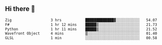 ## Hi there 👋

 <!--START_SECTION:waka-->

```txt
Zig                  3 hrs           █████████████▓░░░░░░░░░░░   54.07 %
F#                   1 hr 12 mins    █████▒░░░░░░░░░░░░░░░░░░░   21.73 %
Python               1 hr 11 mins    █████▒░░░░░░░░░░░░░░░░░░░   21.52 %
Wavefront Object     4 mins          ▒░░░░░░░░░░░░░░░░░░░░░░░░   01.40 %
GLSL                 1 min           ░░░░░░░░░░░░░░░░░░░░░░░░░   00.58 %
```

<!--END_SECTION:waka-->

<!--
**ValentinRapp/ValentinRapp** is a ✨ _special_ ✨ repository because its `README.md` (this file) appears on your GitHub profile.

Here are some ideas to get you started:

- 🔭 I’m currently working on ...
- 🌱 I’m currently learning ...
- 👯 I’m looking to collaborate on ...
- 🤔 I’m looking for help with ...
- 💬 Ask me about ...
- 📫 How to reach me: ...
- 😄 Pronouns: ...
- ⚡ Fun fact: ...
-->
